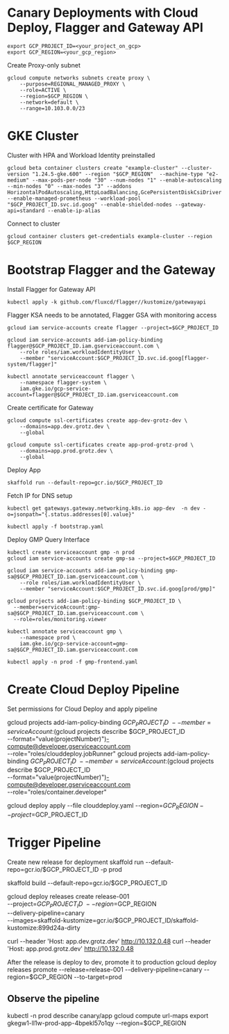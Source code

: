 # Canary Deployments with Cloud Deploy, Flagger and Gateway API
```
export GCP_PROJECT_ID=<your_project_on_gcp>
export GCP_REGION=<your_gcp_region>
```
Create Proxy-only subnet
```
gcloud compute networks subnets create proxy \
    --purpose=REGIONAL_MANAGED_PROXY \
    --role=ACTIVE \
    --region=$GCP_REGION \
    --network=default \
    --range=10.103.0.0/23
```
# GKE Cluster
Cluster with HPA and Workload Identity preinstalled
```
gcloud beta container clusters create "example-cluster" --cluster-version "1.24.5-gke.600" --region "$GCP_REGION"  --machine-type "e2-medium" --max-pods-per-node "30" --num-nodes "1" --enable-autoscaling --min-nodes "0" --max-nodes "3" --addons HorizontalPodAutoscaling,HttpLoadBalancing,GcePersistentDiskCsiDriver --enable-managed-prometheus --workload-pool "$GCP_PROJECT_ID.svc.id.goog" --enable-shielded-nodes --gateway-api=standard --enable-ip-alias
```
Connect to cluster
```
gcloud container clusters get-credentials example-cluster --region $GCP_REGION
```

# Bootstrap Flagger and the Gateway
Install Flagger for Gateway API
```
kubectl apply -k github.com/fluxcd/flagger//kustomize/gatewayapi
```

Flagger KSA needs to be annotated, Flagger GSA with monitoring access
```
gcloud iam service-accounts create flagger --project=$GCP_PROJECT_ID

gcloud iam service-accounts add-iam-policy-binding flagger@$GCP_PROJECT_ID.iam.gserviceaccount.com \
    --role roles/iam.workloadIdentityUser \
    --member "serviceAccount:$GCP_PROJECT_ID.svc.id.goog[flagger-system/flagger]"

kubectl annotate serviceaccount flagger \
    --namespace flagger-system \
    iam.gke.io/gcp-service-account=flagger@$GCP_PROJECT_ID.iam.gserviceaccount.com
```
Create certificate for Gateway
```
gcloud compute ssl-certificates create app-dev-grotz-dev \
    --domains=app.dev.grotz.dev \
    --global

gcloud compute ssl-certificates create app-prod-grotz-prod \
    --domains=app.prod.grotz.dev \
    --global
```

Deploy App
```
skaffold run --default-repo=gcr.io/$GCP_PROJECT_ID
```
Fetch IP for DNS setup
```
kubectl get gateways.gateway.networking.k8s.io app-dev  -n dev -o=jsonpath="{.status.addresses[0].value}"
```
```
kubectl apply -f bootstrap.yaml
```
Deploy GMP Query Interface
```
kubectl create serviceaccount gmp -n prod
gcloud iam service-accounts create gmp-sa --project=$GCP_PROJECT_ID

gcloud iam service-accounts add-iam-policy-binding gmp-sa@$GCP_PROJECT_ID.iam.gserviceaccount.com \
    --role roles/iam.workloadIdentityUser \
    --member "serviceAccount:$GCP_PROJECT_ID.svc.id.goog[prod/gmp]"

gcloud projects add-iam-policy-binding $GCP_PROJECT_ID \
  --member=serviceAccount:gmp-sa@$GCP_PROJECT_ID.iam.gserviceaccount.com \
  --role=roles/monitoring.viewer

kubectl annotate serviceaccount gmp \
    --namespace prod \
    iam.gke.io/gcp-service-account=gmp-sa@$GCP_PROJECT_ID.iam.gserviceaccount.com

kubectl apply -n prod -f gmp-frontend.yaml
```

# Create Cloud Deploy Pipeline
Set permissions for Cloud Deploy and apply pipeline

gcloud projects add-iam-policy-binding $GCP_PROJECT_ID \
    --member=serviceAccount:$(gcloud projects describe $GCP_PROJECT_ID \
    --format="value(projectNumber)")-compute@developer.gserviceaccount.com \
    --role="roles/clouddeploy.jobRunner"
gcloud projects add-iam-policy-binding $GCP_PROJECT_ID \
    --member=serviceAccount:$(gcloud projects describe $GCP_PROJECT_ID \
    --format="value(projectNumber)")-compute@developer.gserviceaccount.com \
    --role="roles/container.developer"

gcloud deploy apply --file clouddeploy.yaml --region=$GCP_REGION --project=$GCP_PROJECT_ID 

# Trigger Pipeline
Create new release for deployment
 skaffold run --default-repo=gcr.io/$GCP_PROJECT_ID -p prod

skaffold build --default-repo=gcr.io/$GCP_PROJECT_ID 

gcloud deploy releases create release-001 \
  --project=$GCP_PROJECT_ID  \
  --region=$GCP_REGION \
  --delivery-pipeline=canary \
  --images=skaffold-kustomize=gcr.io/$GCP_PROJECT_ID/skaffold-kustomize:899d24a-dirty

curl --header 'Host: app.dev.grotz.dev' http://10.132.0.48
curl --header 'Host: app.prod.grotz.dev' http://10.132.0.48

After the release is deploy to dev, promote it to production
gcloud deploy releases promote  --release=release-001 --delivery-pipeline=canary --region=$GCP_REGION --to-target=prod

## Observe the pipeline
kubectl -n prod describe canary/app
gcloud compute url-maps export gkegw1-ll1w-prod-app-4bpekl57o1qy --region=$GCP_REGION

